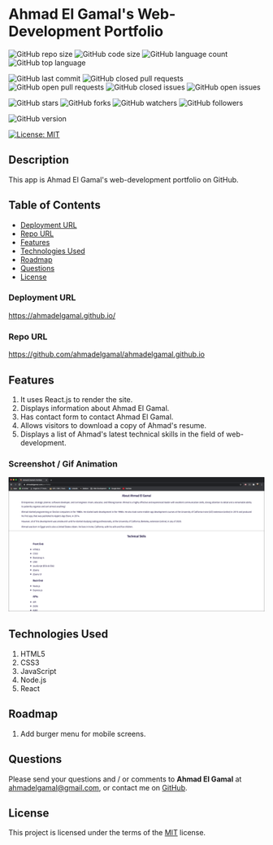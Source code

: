 # Ahmad El Gamal's Web-Development Portfolio

![GitHub repo size](https://img.shields.io/github/repo-size/ahmadelgamal/ahmadelgamal.github.io?style=plastic)
![GitHub code size](https://img.shields.io/github/languages/code-size/ahmadelgamal/ahmadelgamal.github.io?style=plastic)
![GitHub language count](https://img.shields.io/github/languages/count/ahmadelgamal/ahmadelgamal.github.io?style=plastic)
![GitHub top language](https://img.shields.io/github/languages/top/ahmadelgamal/ahmadelgamal.github.io?style=plastic)

![GitHub last commit](https://img.shields.io/github/last-commit/ahmadelgamal/ahmadelgamal.github.io?style=plastic)
![GitHub closed pull requests](https://img.shields.io/github/issues-pr-closed-raw/ahmadelgamal/ahmadelgamal.github.io?color=green&style=plastic)
![GitHub open pull requests](https://img.shields.io/github/issues-pr-raw/ahmadelgamal/ahmadelgamal.github.io?color=red&style=plastic)
![GitHub closed issues](https://img.shields.io/github/issues-closed-raw/ahmadelgamal/ahmadelgamal.github.io?color=green&style=plastic)
![GitHub open issues](https://img.shields.io/github/issues-raw/ahmadelgamal/ahmadelgamal.github.io?color=red&style=plastic)

![GitHub stars](https://img.shields.io/github/stars/ahmadelgamal/ahmadelgamal.github.io?style=social)
![GitHub forks](https://img.shields.io/github/forks/ahmadelgamal/ahmadelgamal.github.io?style=social)
![GitHub watchers](https://img.shields.io/github/watchers/ahmadelgamal/ahmadelgamal.github.io?style=social)
![GitHub followers](https://img.shields.io/github/followers/ahmadelgamal?style=social)

![GitHub version](https://img.shields.io/github/package-json/v/ahmadelgamal/ahmadelgamal.github.io?color=red&style=plastic)

[![License: MIT](https://img.shields.io/badge/License-MIT-yellow.svg)](https://opensource.org/licenses/MIT)

## Description
This app is Ahmad El Gamal's web-development portfolio on GitHub.

## Table of Contents
- [Deployment URL](#Deployment-URL)
- [Repo URL](#Repo-URL)
- [Features](#Features)
- [Technologies Used](#Technologies-Used)
- [Roadmap](#Roadmap)
- [Questions](#Questions)
- [License](#License)

### Deployment URL
https://ahmadelgamal.github.io/

### Repo URL
https://github.com/ahmadelgamal/ahmadelgamal.github.io

## Features
1. It uses React.js to render the site.
1. Displays information about Ahmad El Gamal.
1. Has contact form to contact Ahmad El Gamal.
1. Allows visitors to download a copy of Ahmad's resume.
1. Displays a list of Ahmad's latest technical skills in the field of web-development.

### Screenshot / Gif Animation
![Screenshot / Gif Animation](./src/assets/images/screenshots/portfolio.png)

## Technologies Used
1. HTML5
1. CSS3
1. JavaScript
1. Node.js
1. React

## Roadmap
1. Add burger menu for mobile screens.

## Questions
Please send your questions and / or comments to **Ahmad El Gamal** at ahmadelgamal@gmail.com, or contact me on [GitHub](https://github.com/ahmadelgamal).

## License
This project is licensed under the terms of the [MIT](https://opensource.org/licenses/MIT) license.

